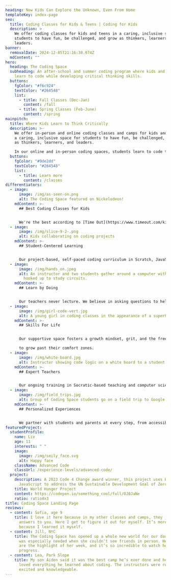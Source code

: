 ```yaml
---
heading: Now Kids Can Explore the Unknown, Even From Home
templateKey: index-page
seo:
  title: Coding Classes for Kids & Teens | Coding for Kids
  description: >
    We offer coding classes for kids and teens in a caring, inclusive space for
    students to have fun, be challenged, and grow as thinkers, learners, and
    leaders.
banner:
  removalDate: 2024-12-05T21:16:30.974Z
  mdContent: ""
hero:
  heading: The Coding Space
  subheading: ​​An after-school and summer coding program where kids and teens
    learn to code while developing critical thinking skills.
  buttons:
    fgColor: "#f6c924"
    textColor: "#264548"
    list:
      - title: Fall Classes (Dec-Jan)
        content: /fall
      - title: Spring Classes (Feb-June)
        content: /spring
mainpitch:
  title: Where Kids Learn to Think Critically
  description: >-
    We offer in-person and online coding classes and camps for kids and teens in
    a caring, inclusive space for students to have fun, be challenged, and grow
    as thinkers, learners, and leaders.

    In our online and in-person coding spaces, students learn to code through the development of computational thinking skills, intellectual confidence, self-expression, and independence.
  buttons:
    fgColor: "#9de2dd"
    textColor: "#264548"
    list:
      - title: Learn more
        content: /classes
differentiators:
  - image:
      image: /img/as-seen-on.png
      alt: The Coding Space featured on Nickelodeon!
    mdContent: >-
      ## Best Coding Classes for Kids


      We're the best according to [Time Out](https://www.timeout.com/kids/the-best-coding-for-kids-classes), [Mommy Poppins](https://mommypoppins.com/coding-nyc-kids-scratch-computer-programming-classes-programs), and [Tiny Beans](https://tinybeans.com/new-york/coding-classes-for-kids-nyc/), as seen on Good Morning America and [Nickelodeon](https://www.nick.com/episodes/8zjdil/nick-news-nick-news-metaverse-media-and-making-history-season-2-ep-4)!
  - image:
      image: /img/slice-9-2-.png
      alt: Kids collaborating on coding projects
    mdContent: >-
      ## Student-Centered Learning


      Our project-based, self-paced coding curriculum in Scratch, JavaScript, Python, and more lets kids code games, animations, and apps as unique as they are.
  - image:
      image: /img/hands_on.jpeg
      alt: An instructor and two students gather around a computer with electronics
        hooked up to study circuits.
    mdContent: >-
      ## Learn by Doing


      Our teachers never lecture. We believe in asking questions to help students solve problems.
  - image:
      image: /img/girl-code-vert.jpg
      alt: A young girl in coding classes in the appearance of a superhero.
    mdContent: >-
      ## Skills For Life


      Our supportive space fosters a growth mindset, grit, and the freedom to make mistakes, empowering students

      to grow past their comfort zones.
  - image:
      image: /img/white-board.jpg
      alt: Instructor showing code logic on a white board to a student
    mdContent: >-
      ## Expert Teachers


      Our ongoing training in Socratic-based teaching and computer science education means students learn from teachers in the know.
  - image:
      image: /img/field_trips.jpg
      alt: Group of Coding Space students go on a field trip to Google office in NYC
    mdContent: >-
      ## Personalized Experiences


      We partner with students and parents at every step, from accessible tech support to progress reports.
featuredProject:
  studentProfile:
    name: Liv
    age: 11
    interests: " "
    image:
      image: /img/smily_face.svg
      alt: Happy face
    className: Advanced Code
    classUrl: /experience-levels/advanced-code/
  project:
    description: A 2023 Code 4 Change award winner, this project uses HTML, CSS, and
      JavaScript to address the UN Sustainable Development Goal of Zero Hunger.
    title: World Hunger Project
    content: https://codepen.io/something_cool/full/OJBJaNe
    ratio: ratio4x3
title: Coding Space Landing Page
reviews:
  - content: Sofia, age 9
    title: I love it here because in my other classes and camps, they just give the
      answers to you. Here I get to figure it out for myself. It’s more exciting
      because I learned it myself.
  - content: Jill, NYC
    title: The Coding Space has opened up a whole new world for our daughter, which
      was especially needed when she couldn’t see friends in person. Her classes
      are the highlight of her week, and it’s so incredible to watch her
      progress.
  - content: Lea, Park Slope
    title: My son Aiden said it was the best camp he’s ever done and he absolutely
      loved everything he learned about coding. The instructors were really
      excited and knowledgeable.
---
```


